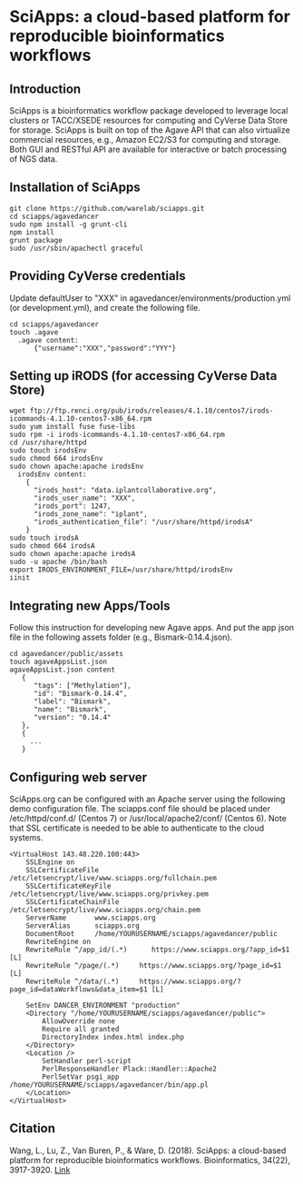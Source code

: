 # SciApps: a cloud-based platform for reproducible bioinformatics workflows
## Introduction
SciApps is a bioinformatics workflow package developed to leverage local clusters or TACC/XSEDE resources for computing and CyVerse Data Store for storage. SciApps is built on top of the Agave API that can also virtualize commercial resources, e.g., Amazon EC2/S3 for computing and storage. Both GUI and RESTful API are available for interactive or batch processing of NGS data.

## Installation of SciApps
    git clone https://github.com/warelab/sciapps.git
    cd sciapps/agavedancer
    sudo npm install -g grunt-cli
    npm install
    grunt package
    sudo /usr/sbin/apachectl graceful  

## Providing CyVerse credentials
Update defaultUser to "XXX" in agavedancer/environments/production.yml (or development.yml), and create the following file.

    cd sciapps/agavedancer
    touch .agave
      .agave content:
          {"username":"XXX","password":"YYY"}

## Setting up iRODS (for accessing CyVerse Data Store)
    wget ftp://ftp.renci.org/pub/irods/releases/4.1.10/centos7/irods-icommands-4.1.10-centos7-x86_64.rpm
    sudo yum install fuse fuse-libs
    sudo rpm -i irods-icommands-4.1.10-centos7-x86_64.rpm 
    cd /usr/share/httpd
    sudo touch irodsEnv
    sudo chmod 664 irodsEnv
    sudo chown apache:apache irodsEnv
      irodsEnv content:
        {
          "irods_host": "data.iplantcollaborative.org",
          "irods_user_name": "XXX",
          "irods_port": 1247,
          "irods_zone_name": "iplant",
          "irods_authentication_file": "/usr/share/httpd/irodsA"
        }
    sudo touch irodsA
    sudo chmod 664 irodsA
    sudo chown apache:apache irodsA
    sudo -u apache /bin/bash
    export IRODS_ENVIRONMENT_FILE=/usr/share/httpd/irodsEnv
    iinit

## Integrating new Apps/Tools
Follow this instruction for developing new Agave apps. And put the app json file in the following assets folder (e.g., Bismark-0.14.4.json).

    cd agavedancer/public/assets
    touch agaveAppsList.json
    agaveAppsList.json content
       {
          "tags": ["Methylation"],
          "id": "Bismark-0.14.4",
          "label": "Bismark",
          "name": "Bismark",
          "version": "0.14.4"
       },
       {
         ...
       }

## Configuring web server
SciApps.org can be configured with an Apache server using the following demo configuration file. The sciapps.conf file should be placed under /etc/httpd/conf.d/ (Centos 7) or /usr/local/apache2/conf/ (Centos 6). Note that SSL certificate is needed to be able to authenticate to the cloud systems.

    <VirtualHost 143.48.220.100:443>
        SSLEngine on
        SSLCertificateFile /etc/letsencrypt/live/www.sciapps.org/fullchain.pem
        SSLCertificateKeyFile /etc/letsencrypt/live/www.sciapps.org/privkey.pem
        SSLCertificateChainFile /etc/letsencrypt/live/www.sciapps.org/chain.pem
        ServerName       www.sciapps.org
        ServerAlias      sciapps.org
        DocumentRoot     /home/YOURUSERNAME/sciapps/agavedancer/public
        RewriteEngine on
        RewriteRule ^/app_id/(.*)      https://www.sciapps.org/?app_id=$1 [L]
        RewriteRule ^/page/(.*)     https://www.sciapps.org/?page_id=$1 [L]
        RewriteRule ^/data/(.*)     https://www.sciapps.org/?page_id=dataWorkflows&data_item=$1 [L]

        SetEnv DANCER_ENVIRONMENT "production"
        <Directory "/home/YOURUSERNAME/sciapps/agavedancer/public">
            AllowOverride none
            Require all granted
            DirectoryIndex index.html index.php
        </Directory>
        <Location />
            SetHandler perl-script
            PerlResponseHandler Plack::Handler::Apache2
            PerlSetVar psgi_app /home/YOURUSERNAME/sciapps/agavedancer/bin/app.pl
        </Location>
    </VirtualHost>

## Citation
Wang, L., Lu, Z., Van Buren, P., & Ware, D. (2018). SciApps: a cloud-based platform for reproducible bioinformatics workflows. Bioinformatics, 34(22), 3917-3920. [Link](https://www.ncbi.nlm.nih.gov/pmc/articles/PMC6223375/)
